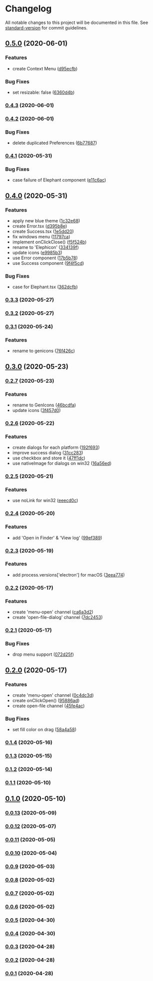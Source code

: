 # Changelog

All notable changes to this project will be documented in this file. See [standard-version](https://github.com/conventional-changelog/standard-version) for commit guidelines.

## [0.5.0](https://github.com/sprout2000/elephicon/compare/v0.4.3...v0.5.0) (2020-06-01)


### Features

* create Context Menu ([d95ecfb](https://github.com/sprout2000/elephicon/commit/d95ecfb05742dd4a6b0f6d622c46cb76a4023850))


### Bug Fixes

* set resizable: false ([6360d4b](https://github.com/sprout2000/elephicon/commit/6360d4b352a32b326e9c807761f2339b7e62bb2c))

### [0.4.3](https://github.com/sprout2000/elephicon/compare/v0.4.2...v0.4.3) (2020-06-01)

### [0.4.2](https://github.com/sprout2000/elephicon/compare/v0.4.1...v0.4.2) (2020-06-01)


### Bug Fixes

* delete duplicated Preferences ([6b77687](https://github.com/sprout2000/elephicon/commit/6b77687385004c41c8118105662abaa592f1ab38))

### [0.4.1](https://github.com/sprout2000/elephicon/compare/v0.4.0...v0.4.1) (2020-05-31)


### Bug Fixes

* case failure of Elephant component ([e11c6ac](https://github.com/sprout2000/elephicon/commit/e11c6acfd7518d1536146bfe9ca5fccf2a35b8fa))

## [0.4.0](https://github.com/sprout2000/elephicon/compare/v0.3.3...v0.4.0) (2020-05-31)


### Features

* apply new blue theme ([1c32e68](https://github.com/sprout2000/elephicon/commit/1c32e68af528151c1d06ea0373e769b1775961e2))
* create Error.tsx ([d395b8e](https://github.com/sprout2000/elephicon/commit/d395b8e6229721cf8ef1147799cbe0a272d1c654))
* create Success.tsx ([1e5dd20](https://github.com/sprout2000/elephicon/commit/1e5dd202dee5ee81a69503b4fd4966bc5da1f2ce))
* fix windows menu ([11797ca](https://github.com/sprout2000/elephicon/commit/11797caae0fcb98e0ed0153551690806c1ee3a0b))
* implement onClickClose() ([f5f524b](https://github.com/sprout2000/elephicon/commit/f5f524b21e72800b3a5178fd9c75b0e5bbf10d41))
* rename to 'Elephicon' ([334139f](https://github.com/sprout2000/elephicon/commit/334139f731232e42402ebac3f7d67a25c1c9e532))
* update icons ([e9985b3](https://github.com/sprout2000/elephicon/commit/e9985b30072e6da9fe9a94d73c9b00c2c8a1a367))
* use Error component ([17b5b78](https://github.com/sprout2000/elephicon/commit/17b5b7862d93c75201f8486dbb46e6e541030148))
* use Success component ([9f4f5cd](https://github.com/sprout2000/elephicon/commit/9f4f5cd8d9f9f86af65a453af5b8ccc08ec83a26))


### Bug Fixes

* case for Elephant.tsx ([362dcfb](https://github.com/sprout2000/elephicon/commit/362dcfbb1a8ce29bc21c2591cbc77056acf44156))

### [0.3.3](https://github.com/sprout2000/genicons/compare/v0.3.2...v0.3.3) (2020-05-27)

### [0.3.2](https://github.com/sprout2000/genicons/compare/v0.3.1...v0.3.2) (2020-05-27)

### [0.3.1](https://github.com/sprout2000/genicons/compare/v0.3.0...v0.3.1) (2020-05-24)


### Features

* rename to genicons ([76f426c](https://github.com/sprout2000/genicons/commit/76f426c8f476d3f638c292660da6467c80dc6710))

## [0.3.0](https://github.com/sprout2000/genicons/compare/v0.2.7...v0.3.0) (2020-05-23)

### [0.2.7](https://github.com/sprout2000/genicons/compare/v0.2.6...v0.2.7) (2020-05-23)


### Features

* rename to GenIcons ([46bcdfa](https://github.com/sprout2000/genicons/commit/46bcdfa541e81941f313ee41595c4c9423874621))
* update icons ([3f457d0](https://github.com/sprout2000/genicons/commit/3f457d09aa9eb9a5a5db4964c08ee5d6ba04651b))

### [0.2.6](https://github.com/sprout2000/genicons/compare/v0.2.5...v0.2.6) (2020-05-22)


### Features

* create dialogs for each platform ([192f693](https://github.com/sprout2000/genicons/commit/192f6934c79e310f213955c61ef6f96f11dc4145))
* improve success dialog ([31cc283](https://github.com/sprout2000/genicons/commit/31cc2837bdab1d41357cabb07cab2111dfaab964))
* use checkbox and store it ([47ff1dc](https://github.com/sprout2000/genicons/commit/47ff1dc268169f62b4e4515d1c1cdfcd91344a97))
* use nativeImage for dialogs on win32 ([16a56ed](https://github.com/sprout2000/genicons/commit/16a56ed7d212d0dbcb5eb8526fbfeabc924b98b5))

### [0.2.5](https://github.com/sprout2000/genicons/compare/v0.2.4...v0.2.5) (2020-05-21)


### Features

* use noLink for win32 ([eeecd0c](https://github.com/sprout2000/genicons/commit/eeecd0ca27481ef41257f322c476a109ebb2f189))

### [0.2.4](https://github.com/sprout2000/genicons/compare/v0.2.3...v0.2.4) (2020-05-20)


### Features

* add 'Open in Finder' & 'View log' ([99ef389](https://github.com/sprout2000/genicons/commit/99ef389adc3e78ae31ed543b242ba948fa2cebdd))

### [0.2.3](https://github.com/sprout2000/genicons/compare/v0.2.2...v0.2.3) (2020-05-19)


### Features

* add process.versions['electron'] for macOS ([3eea774](https://github.com/sprout2000/genicons/commit/3eea774c7d3bb2464a4256e39be5bc8e1c81e532))

### [0.2.2](https://github.com/sprout2000/genicons/compare/v0.2.1...v0.2.2) (2020-05-17)


### Features

* create 'menu-open' channel ([ca6a3d2](https://github.com/sprout2000/genicons/commit/ca6a3d275f803d84bbc00977de8d49009e0dd565))
* create 'open-file-dialog' channel ([7dc2453](https://github.com/sprout2000/genicons/commit/7dc24538791cc2cc7f8607768a0496ac5b705f56))

### [0.2.1](https://github.com/sprout2000/genicons/compare/v0.2.0...v0.2.1) (2020-05-17)


### Bug Fixes

* drop menu support ([072d25f](https://github.com/sprout2000/genicons/commit/072d25f4e1c8be69fbb315569b86a7174fcc3282))

## [0.2.0](https://github.com/sprout2000/genicons/compare/v0.1.4...v0.2.0) (2020-05-17)


### Features

* create 'menu-open' channel ([0c4dc3d](https://github.com/sprout2000/genicons/commit/0c4dc3d6102815532510b10fabf6edb36f1b2b94))
* create onClickOpen() ([95886ad](https://github.com/sprout2000/genicons/commit/95886ad57e55264e45a4810788f2f9a2569a8e0e))
* create open-file channel ([45fe4ac](https://github.com/sprout2000/genicons/commit/45fe4aca4a2c3ca38cb69a4ac998904653dc1373))


### Bug Fixes

* set fill color on drag ([58a4a58](https://github.com/sprout2000/genicons/commit/58a4a589490fab81a7d272d01e336476b76c8a1c))

### [0.1.4](https://github.com/sprout2000/genicons/compare/v0.1.3...v0.1.4) (2020-05-16)

### [0.1.3](https://github.com/sprout2000/genicons/compare/v0.1.2...v0.1.3) (2020-05-15)

### [0.1.2](https://github.com/sprout2000/genicons/compare/v0.1.1...v0.1.2) (2020-05-14)

### [0.1.1](https://github.com/sprout2000/genicons/compare/v0.1.0...v0.1.1) (2020-05-10)

## [0.1.0](https://github.com/sprout2000/genicons/compare/v0.0.13...v0.1.0) (2020-05-10)

### [0.0.13](https://github.com/sprout2000/genicons/compare/v0.0.12...v0.0.13) (2020-05-09)

### [0.0.12](https://github.com/sprout2000/genicons/compare/v0.0.11...v0.0.12) (2020-05-07)

### [0.0.11](https://github.com/sprout2000/genicons/compare/v0.0.10...v0.0.11) (2020-05-05)

### [0.0.10](https://github.com/sprout2000/genicons/compare/v0.0.9...v0.0.10) (2020-05-04)

### [0.0.9](https://github.com/sprout2000/genicons/compare/v0.0.8...v0.0.9) (2020-05-03)

### [0.0.8](https://github.com/sprout2000/genicons/compare/v0.0.7...v0.0.8) (2020-05-02)

### [0.0.7](https://github.com/sprout2000/genicons/compare/v0.0.6...v0.0.7) (2020-05-02)

### [0.0.6](https://github.com/sprout2000/genicons/compare/v0.0.5...v0.0.6) (2020-05-02)

### [0.0.5](https://github.com/sprout2000/genicons/compare/v0.0.4...v0.0.5) (2020-04-30)

### [0.0.4](https://github.com/sprout2000/genicons/compare/v0.0.3...v0.0.4) (2020-04-30)

### [0.0.3](https://github.com/sprout2000/genicons/compare/v0.0.2...v0.0.3) (2020-04-28)

### [0.0.2](https://github.com/sprout2000/genicons/compare/v0.0.1...v0.0.2) (2020-04-28)

### [0.0.1](https://github.com/sprout2000/genicons/compare/v0.0.0...v0.0.1) (2020-04-28)
